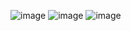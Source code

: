 ![image](https://github.com/NicholasPiscioneri/nvim/assets/172227877/79e0e1f1-14f8-451f-b885-68b3a5e00e29)
![image](https://github.com/NicholasPiscioneri/nvim/assets/172227877/5ceca156-9e4a-4e1a-a928-e12536a134ad)
![image](https://github.com/NicholasPiscioneri/nvim/assets/172227877/5091ce6e-00b9-4807-af51-036c82aa4fef)
